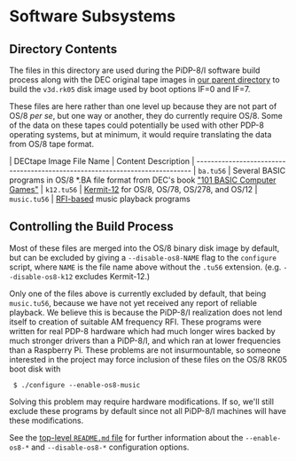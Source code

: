 # Software Subsystems


## Directory Contents

The files in this directory are used during the PiDP-8/I software build
process along with the DEC original tape images in [our parent
directory](/files/media/os8) to build the `v3d.rk05` disk image
used by boot options IF=0 and IF=7.

These files are here rather than one level up because they are not part
of OS/8 *per se*, but one way or another, they do currently require
OS/8. Some of the data on these tapes could potentially be used with
other PDP-8 operating systems, but at minimum, it would require
translating the data from OS/8 tape format.


| DECtape Image File Name | Content Description
| ----------------------------------------------------------------------------
| `ba.tu56`               | Several BASIC programs in OS/8 \*.BA file format from DEC's book ["101 BASIC Computer Games"][bcg]
| `k12.tu56`              | [Kermit-12][k12] for OS/8, OS/78, OS/278, and OS/12
| `music.tu56`            | [RFI-based][rfi] music playback programs


## Controlling the Build Process

Most of these files are merged into the OS/8 binary disk image by
default, but can be excluded by giving a `--disable-os8-NAME` flag to
the `configure` script, where `NAME` is the file name above without the
`.tu56` extension. (e.g. `--disable-os8-k12` excludes Kermit-12.)

Only one of the files above is currently excluded by default, that being
`music.tu56`, because we have not yet received any report of reliable
playback. We believe this is because the PiDP-8/I realization does not
lend itself to creation of suitable AM frequency RFI. These programs
were written for real PDP-8 hardware which had much longer wires backed
by much stronger drivers than a PiDP-8/I, and which ran at lower
frequencies than a Raspberry Pi. These problems are not insurmountable,
so someone interested in the project may force inclusion of these files
on the OS/8 RK05 boot disk with

     $ ./configure --enable-os8-music

Solving this problem may require hardware modifications. If so, we'll
still exclude these programs by default since not all PiDP-8/I machines
will have these modifications.

See the [top-level `README.md` file][tlrm] for further information about
the `--enable-os8-*` and `--disable-os8-*` configuration options.


[bcg]:  https://archive.org/details/bitsavers_decBooks10Mar75_26006648
[k12]:  http://www.columbia.edu/kermit/pdp8.html
[rfi]:  https://en.wikipedia.org/wiki/Electromagnetic_interference
[tlrm]: /doc/trunk/README.md
